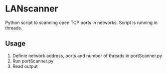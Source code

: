 # LANscanner

Python script to scanning open TCP ports in networks.
Script is running in threads.

## Usage

1. Definie network address, ports and number of threads in portScanner.py
2. Run portScanner.py
3. Read output
